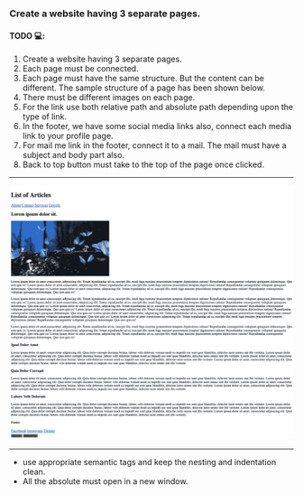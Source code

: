 ### Create a website having 3 separate pages.

#### TODO 💻:

1. Create a website having 3 separate pages.
2. Each page must be connected.
3. Each page must have the same structure. But the content can be different. The sample structure of a page has been shown below.
4. There must be different images on each page.
5. For the link use both relative path and absolute path depending upon the type of link.
6. In the footer, we have some social media links also, connect each media link to your profile page.
7. For mail me link in the footer, connect it to a mail. The mail must have a subject and body part also.
8. Back to top button must take to the top of the page once clicked.

---

![alt text](https://raw.githubusercontent.com/suraj122/AC-STYLE-images/master/html-css/ex-1.png)

---

- use appropriate semantic tags and keep the nesting and indentation clean.
- All the absolute must open in a new window.
